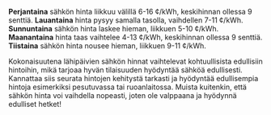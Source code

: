 **Perjantaina** sähkön hinta liikkuu välillä 6-16 ¢/kWh, keskihinnan ollessa 9 senttiä. **Lauantaina** hinta pysyy samalla tasolla, vaihdellen 7-11 ¢/kWh. **Sunnuntaina** sähkön hinta laskee hieman, liikkuen 5-10 ¢/kWh. **Maanantaina** hinta taas vaihtelee 4-13 ¢/kWh, keskihinnan ollessa 9 senttiä. **Tiistaina** sähkön hinta nousee hieman, liikkuen 9-11 ¢/kWh.

Kokonaisuutena lähipäivien sähkön hinnat vaihtelevat kohtuullisista edullisiin hintoihin, mikä tarjoaa hyvän tilaisuuden hyödyntää sähköä edullisesti. Kannattaa siis seurata hintojen kehitystä tarkasti ja hyödyntää edullisempia hintoja esimerkiksi pesutuvassa tai ruoanlaitossa. Muista kuitenkin, että sähkön hinta voi vaihdella nopeasti, joten ole valppaana ja hyödynnä edulliset hetket!